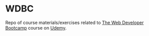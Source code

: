 # WDBC

Repo of course materials/exercises related to [The Web Developer Bootcamp](https://www.udemy.com/the-web-developer-bootcamp/) course on [Udemy](https://www.udemy.com/).


